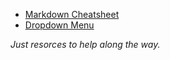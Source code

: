 + [Markdown Cheatsheet](https://github.com/adam-p/markdown-here/wiki/Markdown-Cheatsheet)
+ [Dropdown Menu](https://www.w3schools.com/howto/howto_js_dropdown.asp)

*Just resorces to help along the way.*